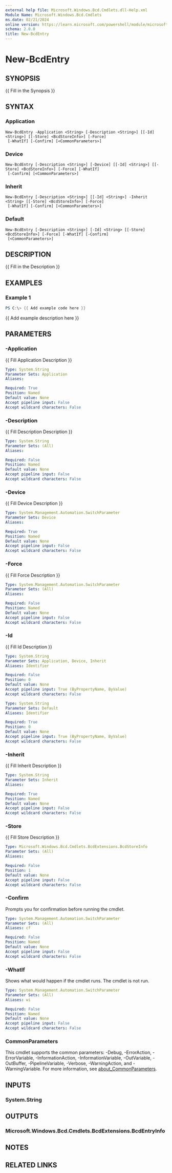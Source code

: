 ```yaml
---
external help file: Microsoft.Windows.Bcd.Cmdlets.dll-Help.xml
Module Name: Microsoft.Windows.Bcd.Cmdlets
ms.date: 02/21/2024
online version: https://learn.microsoft.com/powershell/module/microsoft.windows.bcd.cmdlets/new-bcdentry?view=windowsserver2025-ps&wt.mc_id=ps-gethelp
schema: 2.0.0
title: New-BcdEntry
---
```


# New-BcdEntry

## SYNOPSIS
{{ Fill in the Synopsis }}

## SYNTAX

### Application
```
New-BcdEntry -Application <String> [-Description <String>] [[-Id] <String>] [[-Store] <BcdStoreInfo>] [-Force]
 [-WhatIf] [-Confirm] [<CommonParameters>]
```

### Device
```
New-BcdEntry [-Description <String>] [-Device] [[-Id] <String>] [[-Store] <BcdStoreInfo>] [-Force] [-WhatIf]
 [-Confirm] [<CommonParameters>]
```

### Inherit
```
New-BcdEntry [-Description <String>] [[-Id] <String>] -Inherit <String> [[-Store] <BcdStoreInfo>] [-Force]
 [-WhatIf] [-Confirm] [<CommonParameters>]
```

### Default
```
New-BcdEntry [-Description <String>] [-Id] <String> [[-Store] <BcdStoreInfo>] [-Force] [-WhatIf] [-Confirm]
 [<CommonParameters>]
```

## DESCRIPTION
{{ Fill in the Description }}

## EXAMPLES

### Example 1
```powershell
PS C:\> {{ Add example code here }}
```

{{ Add example description here }}

## PARAMETERS

### -Application
{{ Fill Application Description }}

```yaml
Type: System.String
Parameter Sets: Application
Aliases:

Required: True
Position: Named
Default value: None
Accept pipeline input: False
Accept wildcard characters: False
```

### -Description
{{ Fill Description Description }}

```yaml
Type: System.String
Parameter Sets: (All)
Aliases:

Required: False
Position: Named
Default value: None
Accept pipeline input: False
Accept wildcard characters: False
```

### -Device
{{ Fill Device Description }}

```yaml
Type: System.Management.Automation.SwitchParameter
Parameter Sets: Device
Aliases:

Required: True
Position: Named
Default value: None
Accept pipeline input: False
Accept wildcard characters: False
```

### -Force
{{ Fill Force Description }}

```yaml
Type: System.Management.Automation.SwitchParameter
Parameter Sets: (All)
Aliases:

Required: False
Position: Named
Default value: None
Accept pipeline input: False
Accept wildcard characters: False
```

### -Id
{{ Fill Id Description }}

```yaml
Type: System.String
Parameter Sets: Application, Device, Inherit
Aliases: Identifier

Required: False
Position: 0
Default value: None
Accept pipeline input: True (ByPropertyName, ByValue)
Accept wildcard characters: False
```

```yaml
Type: System.String
Parameter Sets: Default
Aliases: Identifier

Required: True
Position: 0
Default value: None
Accept pipeline input: True (ByPropertyName, ByValue)
Accept wildcard characters: False
```

### -Inherit
{{ Fill Inherit Description }}

```yaml
Type: System.String
Parameter Sets: Inherit
Aliases:

Required: True
Position: Named
Default value: None
Accept pipeline input: False
Accept wildcard characters: False
```

### -Store
{{ Fill Store Description }}

```yaml
Type: Microsoft.Windows.Bcd.Cmdlets.BcdExtensions.BcdStoreInfo
Parameter Sets: (All)
Aliases:

Required: False
Position: 1
Default value: None
Accept pipeline input: False
Accept wildcard characters: False
```

### -Confirm
Prompts you for confirmation before running the cmdlet.

```yaml
Type: System.Management.Automation.SwitchParameter
Parameter Sets: (All)
Aliases: cf

Required: False
Position: Named
Default value: None
Accept pipeline input: False
Accept wildcard characters: False
```

### -WhatIf
Shows what would happen if the cmdlet runs.
The cmdlet is not run.

```yaml
Type: System.Management.Automation.SwitchParameter
Parameter Sets: (All)
Aliases: wi

Required: False
Position: Named
Default value: None
Accept pipeline input: False
Accept wildcard characters: False
```

### CommonParameters
This cmdlet supports the common parameters: -Debug, -ErrorAction, -ErrorVariable, -InformationAction, -InformationVariable, -OutVariable, -OutBuffer, -PipelineVariable, -Verbose, -WarningAction, and -WarningVariable. For more information, see [about_CommonParameters](http://go.microsoft.com/fwlink/?LinkID=113216).

## INPUTS

### System.String

## OUTPUTS

### Microsoft.Windows.Bcd.Cmdlets.BcdExtensions.BcdEntryInfo

## NOTES

## RELATED LINKS

